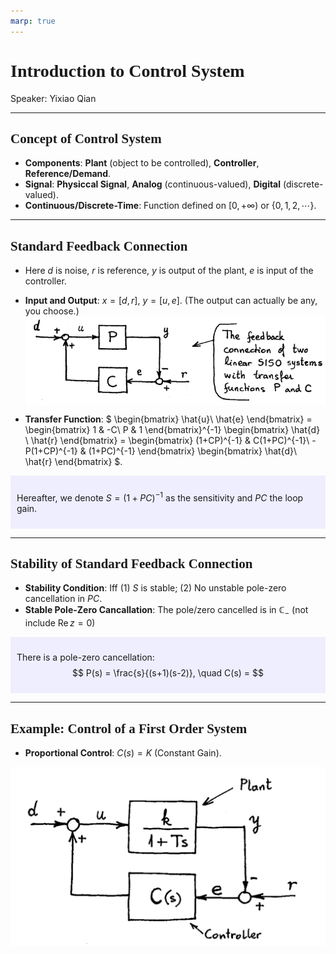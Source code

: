 ```yaml
---
marp: true
---
```

<style>
  section {
    font-family: 'LXGW Bright';
  }

  h1, h2, h3 {
    font-family: 'LXGW Bright';
  }
</style>
<style>
img[alt~="center"] {
  display: block;
  margin: 0 auto;
}
</style>
<style>
.note {
  background-color: #eef;
  padding: 10px;
  margin: 10px 0;
  text-align: left;
}
.trick {
  background-color: #fee;
  padding: 10px;
  margin: 10px 0;
  text-align: left;
}
</style>

# Introduction to Control System

Speaker: Yixiao Qian

---

## Concept of Control System

- **Components**: **Plant** (object to be controlled), **Controller**, **Reference/Demand**.
- **Signal**: **Physiccal Signal**, **Analog** (continuous-valued), **Digital** (discrete-valued).
- **Continuous/Discrete-Time**: Function defined on $[0, +\infty)$ or $\{0,1,2,\cdots\}$.

---

## Standard Feedback Connection

- Here $d$ is noise, $r$ is reference, $y$ is output of the plant, $e$ is input of the controller.
- **Input and Output**: $x = [d, r]$, $y = [u,e]$. (The output can actually be any, you choose.)
![center w:700](assets/image.png)

- **Transfer Function**: $
\begin{bmatrix}
  \hat{u}\\ \hat{e}
\end{bmatrix} =
\begin{bmatrix}
  1 & -C\\
  P & 1
\end{bmatrix}^{-1}
\begin{bmatrix}
  \hat{d} \\ \hat{r}
\end{bmatrix}
 =
 \begin{bmatrix}
   (1+CP)^{-1} & C(1+PC)^{-1}\\
   -P(1+CP)^{-1} & (1+PC)^{-1}
 \end{bmatrix}
 \begin{bmatrix}
   \hat{d}\\ \hat{r}
 \end{bmatrix}
 $.

<div class=note>

Hereafter, we denote $S = (1+PC)^{-1}$ as the sensitivity and $PC$ the loop gain.

</div>

---

## Stability of Standard Feedback Connection

- **Stability Condition**: Iff (1) $S$ is stable; (2) No unstable pole-zero cancellation in $PC$.
- **Stable Pole-Zero Cancallation**: The pole/zero cancelled is in $\mathbb{C}_-$ (not include $\operatorname{Re}z = 0$)

<div class=note>

There is a pole-zero cancellation:
$$ P(s) = \frac{s}{(s+1)(s-2)}, \quad C(s) =   $$

</div>

---

## Example: Control of a First Order System

- **Proportional Control**: $C(s) = K$ (Constant Gain).

![center w:600](assets/image-3.png)






